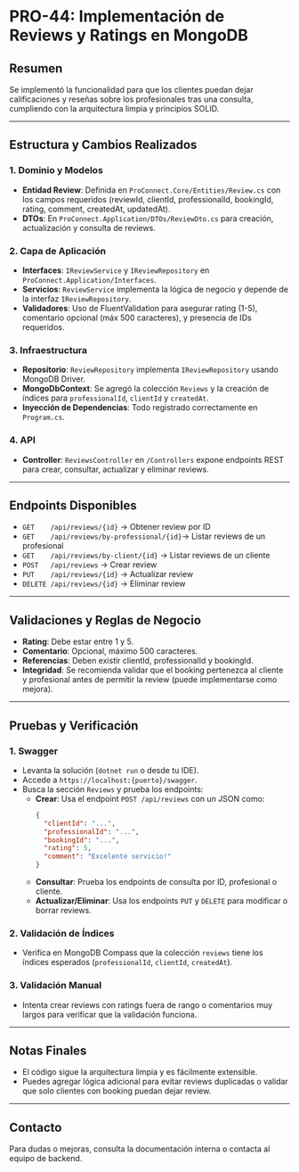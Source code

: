 # PRO-44: Implementación de Reviews y Ratings en MongoDB

## Resumen
Se implementó la funcionalidad para que los clientes puedan dejar calificaciones y reseñas sobre los profesionales tras una consulta, cumpliendo con la arquitectura limpia y principios SOLID.

---

## Estructura y Cambios Realizados

### 1. **Dominio y Modelos**
- **Entidad Review**: Definida en `ProConnect.Core/Entities/Review.cs` con los campos requeridos (reviewId, clientId, professionalId, bookingId, rating, comment, createdAt, updatedAt).
- **DTOs**: En `ProConnect.Application/DTOs/ReviewDto.cs` para creación, actualización y consulta de reviews.

### 2. **Capa de Aplicación**
- **Interfaces**: `IReviewService` y `IReviewRepository` en `ProConnect.Application/Interfaces`.
- **Servicios**: `ReviewService` implementa la lógica de negocio y depende de la interfaz `IReviewRepository`.
- **Validadores**: Uso de FluentValidation para asegurar rating (1-5), comentario opcional (máx 500 caracteres), y presencia de IDs requeridos.

### 3. **Infraestructura**
- **Repositorio**: `ReviewRepository` implementa `IReviewRepository` usando MongoDB Driver.
- **MongoDbContext**: Se agregó la colección `Reviews` y la creación de índices para `professionalId`, `clientId` y `createdAt`.
- **Inyección de Dependencias**: Todo registrado correctamente en `Program.cs`.

### 4. **API**
- **Controller**: `ReviewsController` en `/Controllers` expone endpoints REST para crear, consultar, actualizar y eliminar reviews.

---

## Endpoints Disponibles

- `GET    /api/reviews/{id}`                → Obtener review por ID
- `GET    /api/reviews/by-professional/{id}`→ Listar reviews de un profesional
- `GET    /api/reviews/by-client/{id}`      → Listar reviews de un cliente
- `POST   /api/reviews`                     → Crear review
- `PUT    /api/reviews/{id}`                → Actualizar review
- `DELETE /api/reviews/{id}`                → Eliminar review

---

## Validaciones y Reglas de Negocio
- **Rating**: Debe estar entre 1 y 5.
- **Comentario**: Opcional, máximo 500 caracteres.
- **Referencias**: Deben existir clientId, professionalId y bookingId.
- **Integridad**: Se recomienda validar que el booking pertenezca al cliente y profesional antes de permitir la review (puede implementarse como mejora).

---

## Pruebas y Verificación

### 1. **Swagger**
- Levanta la solución (`dotnet run` o desde tu IDE).
- Accede a `https://localhost:{puerto}/swagger`.
- Busca la sección `Reviews` y prueba los endpoints:
  - **Crear**: Usa el endpoint `POST /api/reviews` con un JSON como:
    ```json
    {
      "clientId": "...",
      "professionalId": "...",
      "bookingId": "...",
      "rating": 5,
      "comment": "Excelente servicio!"
    }
    ```
  - **Consultar**: Prueba los endpoints de consulta por ID, profesional o cliente.
  - **Actualizar/Eliminar**: Usa los endpoints `PUT` y `DELETE` para modificar o borrar reviews.

### 2. **Validación de Índices**
- Verifica en MongoDB Compass que la colección `reviews` tiene los índices esperados (`professionalId`, `clientId`, `createdAt`).

### 3. **Validación Manual**
- Intenta crear reviews con ratings fuera de rango o comentarios muy largos para verificar que la validación funciona.

---

## Notas Finales
- El código sigue la arquitectura limpia y es fácilmente extensible.
- Puedes agregar lógica adicional para evitar reviews duplicadas o validar que solo clientes con booking puedan dejar review.

---

## Contacto
Para dudas o mejoras, consulta la documentación interna o contacta al equipo de backend.

